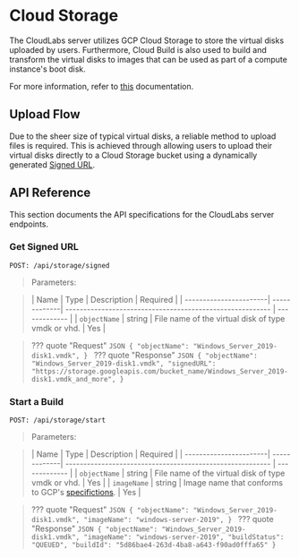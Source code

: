 # Cloud Storage

The CloudLabs server utilizes GCP Cloud Storage to store the virtual disks uploaded by users. Furthermore, Cloud Build is also used to build and transform the virtual disks to images that can be used as part of a compute instance's boot disk.

For more information, refer to [this](https://cloud.google.com/compute/docs/import/importing-virtual-disks) documentation.

## Upload Flow

Due to the sheer size of typical virtual disks, a reliable method to upload files is required. This is achieved through allowing users to upload their virtual disks directly to a Cloud Storage bucket using a dynamically generated [Signed URL](https://cloud.google.com/storage/docs/access-control/signing-urls-with-helpers).

## API Reference

This section documents the API specifications for the CloudLabs server endpoints.

### Get Signed URL
```
POST: /api/storage/signed
```
> Parameters:

>| Name                  | Type         | Description                                               | Required      |
| -----------------------| -------------| --------------------------------------------------------- | ------------- |
| `objectName`           | string       | File name of the virtual disk of type vmdk or vhd.        | Yes           |

>??? quote "Request"
    ```JSON
    {
        "objectName": "Windows_Server_2019-disk1.vmdk",
    }
    ```
>??? quote "Response"
    ```JSON
    {
        "objectName": "Windows_Server_2019-disk1.vmdk",
        "signedURL": "https://storage.googleapis.com/bucket_name/Windows_Server_2019-disk1.vmdk_and_more",
    }
    ```

### Start a Build
```
POST: /api/storage/start
```
> Parameters:

>| Name                  | Type         | Description                                               | Required      |
| -----------------------| -------------| --------------------------------------------------------- | ------------- |
| `objectName`           | string       | File name of the virtual disk of type vmdk or vhd.        | Yes           |
| `imageName`            | string       | Image name that conforms to GCP's [specifictions](https://cloud.google.com/compute/docs/reference/rest/v1/images).      | Yes           |

>??? quote "Request"
    ```JSON
    {
        "objectName": "Windows_Server_2019-disk1.vmdk",
        "imageName": "windows-server-2019",
    }
    ```
>??? quote "Response"
    ```JSON
    {
        "objectName": "Windows_Server_2019-disk1.vmdk",
        "imageName": "windows-server-2019",
        "buildStatus": "QUEUED",
        "buildId": "5d86bae4-263d-4ba8-a643-f90ad0fffa65"
    }
    ```